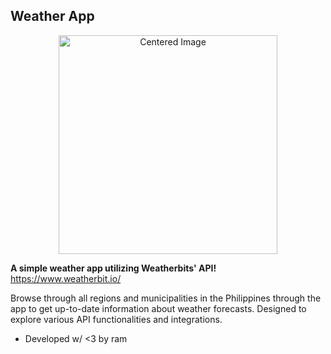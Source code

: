 
## Weather App
<p align="center">
    <img src="https://github.com/user-attachments/assets/86684383-973a-436c-b22c-0a30a74232ad" alt="Centered Image" width="350">
</p>



**A simple weather app utilizing Weatherbits' API!** https://www.weatherbit.io/

Browse through all regions and municipalities in the Philippines through the app to get up-to-date information about weather forecasts.
Designed to explore various API functionalities and integrations.
- Developed w/ <3 by ram
